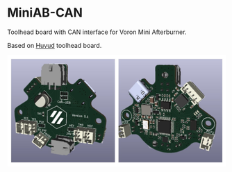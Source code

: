 # MiniAB-CAN
Toolhead board with CAN interface for Voron Mini Afterburner.

Based on [Huvud](https://github.com/bondus/KlipperToolboard) toolhead board.

![PCB Rendering](Images/MiniAB-CAN-board.jpg)
